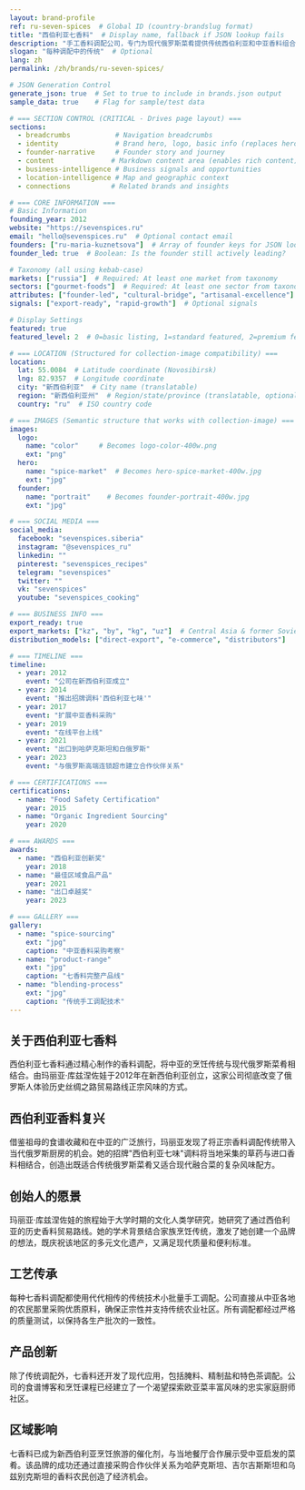 ```yaml
---
layout: brand-profile
ref: ru-seven-spices  # Global ID (country-brandslug format)
title: "西伯利亚七香料"  # Display name, fallback if JSON lookup fails
description: "手工香料调配公司，专门为现代俄罗斯菜肴提供传统西伯利亚和中亚香料组合。"
slogan: "每种调配中的传统"  # Optional
lang: zh
permalink: /zh/brands/ru-seven-spices/

# JSON Generation Control
generate_json: true  # Set to true to include in brands.json output
sample_data: true    # Flag for sample/test data

# === SECTION CONTROL (CRITICAL - Drives page layout) ===
sections:
  - breadcrumbs           # Navigation breadcrumbs
  - identity              # Brand hero, logo, basic info (replaces hero)
  - founder-narrative     # Founder story and journey
  - content              # Markdown content area (enables rich content)
  - business-intelligence # Business signals and opportunities
  - location-intelligence # Map and geographic context
  - connections          # Related brands and insights

# === CORE INFORMATION ===
# Basic Information
founding_year: 2012
website: "https://sevenspices.ru"
email: "hello@sevenspices.ru"  # Optional contact email
founders: ["ru-maria-kuznetsova"]  # Array of founder keys for JSON lookup
founder_led: true  # Boolean: Is the founder still actively leading?

# Taxonomy (all using kebab-case)
markets: ["russia"]  # Required: At least one market from taxonomy
sectors: ["gourmet-foods"]  # Required: At least one sector from taxonomy
attributes: ["founder-led", "cultural-bridge", "artisanal-excellence"]  # Optional attributes
signals: ["export-ready", "rapid-growth"]  # Optional signals

# Display Settings
featured: true
featured_level: 2  # 0=basic listing, 1=standard featured, 2=premium featured

# === LOCATION (Structured for collection-image compatibility) ===
location:
  lat: 55.0084  # Latitude coordinate (Novosibirsk)
  lng: 82.9357  # Longitude coordinate
  city: "新西伯利亚"  # City name (translatable)
  region: "新西伯利亚州"  # Region/state/province (translatable, optional)
  country: "ru"  # ISO country code

# === IMAGES (Semantic structure that works with collection-image) ===
images:
  logo:
    name: "color"     # Becomes logo-color-400w.png
    ext: "png"
  hero:
    name: "spice-market"  # Becomes hero-spice-market-400w.jpg
    ext: "jpg"
  founder:
    name: "portrait"    # Becomes founder-portrait-400w.jpg
    ext: "jpg"

# === SOCIAL MEDIA ===
social_media:
  facebook: "sevenspices.siberia"
  instagram: "@sevenspices_ru"
  linkedin: ""
  pinterest: "sevenspices_recipes"
  telegram: "sevenspices"
  twitter: ""
  vk: "sevenspices"
  youtube: "sevenspices_cooking"

# === BUSINESS INFO ===
export_ready: true
export_markets: ["kz", "by", "kg", "uz"]  # Central Asia & former Soviet states
distribution_models: ["direct-export", "e-commerce", "distributors"]

# === TIMELINE ===
timeline:
  - year: 2012
    event: "公司在新西伯利亚成立"
  - year: 2014
    event: "推出招牌调料'西伯利亚七味'"
  - year: 2017
    event: "扩展中亚香料采购"
  - year: 2019
    event: "在线平台上线"
  - year: 2021
    event: "出口到哈萨克斯坦和白俄罗斯"
  - year: 2023
    event: "与俄罗斯高端连锁超市建立合作伙伴关系"

# === CERTIFICATIONS ===
certifications:
  - name: "Food Safety Certification"
    year: 2015
  - name: "Organic Ingredient Sourcing"
    year: 2020

# === AWARDS ===
awards:
  - name: "西伯利亚创新奖"
    year: 2018
  - name: "最佳区域食品产品"
    year: 2021
  - name: "出口卓越奖"
    year: 2023

# === GALLERY ===
gallery:
  - name: "spice-sourcing"
    ext: "jpg"
    caption: "中亚香料采购考察"
  - name: "product-range"
    ext: "jpg"
    caption: "七香料完整产品线"
  - name: "blending-process"
    ext: "jpg"
    caption: "传统手工调配技术"
---
```


## 关于西伯利亚七香料

西伯利亚七香料通过精心制作的香料调配，将中亚的烹饪传统与现代俄罗斯菜肴相结合。由玛丽亚·库兹涅佐娃于2012年在新西伯利亚创立，这家公司彻底改变了俄罗斯人体验历史丝绸之路贸易路线正宗风味的方式。

## 西伯利亚香料复兴

借鉴祖母的食谱收藏和在中亚的广泛旅行，玛丽亚发现了将正宗香料调配传统带入当代俄罗斯厨房的机会。她的招牌"西伯利亚七味"调料将当地采集的草药与进口香料相结合，创造出既适合传统俄罗斯菜肴又适合现代融合菜的复杂风味配方。

## 创始人的愿景

玛丽亚·库兹涅佐娃的旅程始于大学时期的文化人类学研究，她研究了通过西伯利亚的历史香料贸易路线。她的学术背景结合家族烹饪传统，激发了她创建一个品牌的想法，既庆祝该地区的多元文化遗产，又满足现代质量和便利标准。

## 工艺传承

每种七香料调配都使用代代相传的传统技术小批量手工调配。公司直接从中亚各地的农民那里采购优质原料，确保正宗性并支持传统农业社区。所有调配都经过严格的质量测试，以保持各生产批次的一致性。

## 产品创新

除了传统调配外，七香料还开发了现代应用，包括腌料、精制盐和特色茶调配。公司的食谱博客和烹饪课程已经建立了一个渴望探索欧亚菜丰富风味的忠实家庭厨师社区。

## 区域影响

七香料已成为新西伯利亚烹饪旅游的催化剂，与当地餐厅合作展示受中亚启发的菜肴。该品牌的成功还通过直接采购合作伙伴关系为哈萨克斯坦、吉尔吉斯斯坦和乌兹别克斯坦的香料农民创造了经济机会。